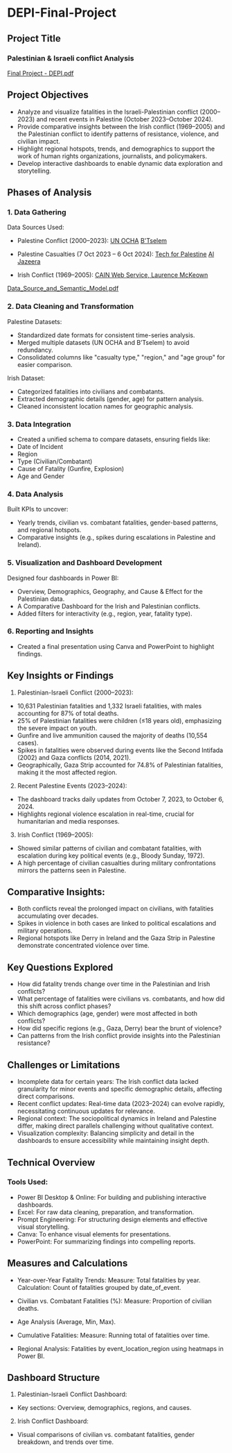 # DEPI-Final-Project

## Project Title

### Palestinian & Israeli conflict Analysis

[Final Project - DEPI.pdf](https://github.com/user-attachments/files/17844790/Final.Project.-.DEPI)


## Project Objectives

- Analyze and visualize fatalities in the Israeli-Palestinian conflict (2000–2023) and recent events in Palestine (October 2023–October 2024).
- Provide comparative insights between the Irish conflict (1969–2005) and the Palestinian conflict to identify patterns of resistance, violence, and civilian impact.
- Highlight regional hotspots, trends, and demographics to support the work of human rights organizations, journalists, and policymakers.
- Develop interactive dashboards to enable dynamic data exploration and storytelling.

## Phases of Analysis
### 1. Data Gathering

Data Sources Used:

- Palestine Conflict (2000–2023):
[UN OCHA](https://www.ochaopt.org/data/casualties)
[B'Tselem](https://statistics.btselem.org/en/all-fatalities/by-date-of-incident?tab=overview)

- Palestine Casualties (7 Oct 2023 – 6 Oct 2024):
[Tech for Palestine](https://data.techforpalestine.org/docs/datasets/)
[Al Jazeera](https://www.aljazeera.com/news/longform/2024/10/8/one-year-of-israels-war-on-gaza-by-the-numbers)

- Irish Conflict (1969–2005):
[CAIN Web Service, Laurence McKeown](https://cain.ulster.ac.uk/sutton/tables/index.html)


[Data_Source_and_Semantic_Model.pdf](https://github.com/user-attachments/files/17844800/Data_Source_and_Semantic_Model)




### 2. Data Cleaning and Transformation

Palestine Datasets:
- Standardized date formats for consistent time-series analysis.
- Merged multiple datasets (UN OCHA and B’Tselem) to avoid redundancy.
- Consolidated columns like "casualty type," "region," and "age group" for easier comparison.

Irish Dataset:
- Categorized fatalities into civilians and combatants.
- Extracted demographic details (gender, age) for pattern analysis.
- Cleaned inconsistent location names for geographic analysis.

### 3. Data Integration

- Created a unified schema to compare datasets, ensuring fields like:
- Date of Incident
- Region
- Type (Civilian/Combatant)
- Cause of Fatality (Gunfire, Explosion)
- Age and Gender

### 4. Data Analysis

Built KPIs to uncover:
- Yearly trends, civilian vs. combatant fatalities, gender-based patterns, and regional hotspots.
- Comparative insights (e.g., spikes during escalations in Palestine and Ireland).

### 5. Visualization and Dashboard Development

Designed four dashboards in Power BI:
- Overview, Demographics, Geography, and Cause & Effect for the Palestinian data.
- A Comparative Dashboard for the Irish and Palestinian conflicts.
- Added filters for interactivity (e.g., region, year, fatality type).

### 6. Reporting and Insights
- Created a final presentation using Canva and PowerPoint to highlight findings.


## Key Insights or Findings

1. Palestinian-Israeli Conflict (2000–2023):
- 10,631 Palestinian fatalities and 1,332 Israeli fatalities, with males accounting for 87% of total deaths.
- 25% of Palestinian fatalities were children (≤18 years old), emphasizing the severe impact on youth.
- Gunfire and live ammunition caused the majority of deaths (10,554 cases).
- Spikes in fatalities were observed during events like the Second Intifada (2002) and Gaza conflicts (2014, 2021).
- Geographically, Gaza Strip accounted for 74.8% of Palestinian fatalities, making it the most affected region.

2. Recent Palestine Events (2023–2024):
- The dashboard tracks daily updates from October 7, 2023, to October 6, 2024.
- Highlights regional violence escalation in real-time, crucial for humanitarian and media responses.

3. Irish Conflict (1969–2005):
- Showed similar patterns of civilian and combatant fatalities, with escalation during key political events (e.g., Bloody Sunday, 1972).
- A high percentage of civilian casualties during military confrontations mirrors the patterns seen in Palestine.

## Comparative Insights:

- Both conflicts reveal the prolonged impact on civilians, with fatalities accumulating over decades.
- Spikes in violence in both cases are linked to political escalations and military operations.
- Regional hotspots like Derry in Ireland and the Gaza Strip in Palestine demonstrate concentrated violence over time.

## Key Questions Explored
- How did fatality trends change over time in the Palestinian and Irish conflicts?
- What percentage of fatalities were civilians vs. combatants, and how did this shift across conflict phases?
- Which demographics (age, gender) were most affected in both conflicts?
- How did specific regions (e.g., Gaza, Derry) bear the brunt of violence?
- Can patterns from the Irish conflict provide insights into the Palestinian resistance?

## Challenges or Limitations
- Incomplete data for certain years: The Irish conflict data lacked granularity for minor events and specific demographic details, affecting direct comparisons.
- Recent conflict updates: Real-time data (2023–2024) can evolve rapidly, necessitating continuous updates for relevance.
- Regional context: The sociopolitical dynamics in Ireland and Palestine differ, making direct parallels challenging without qualitative context.
- Visualization complexity: Balancing simplicity and detail in the dashboards to ensure accessibility while maintaining insight depth.

## Technical Overview

### Tools Used:
- Power BI Desktop & Online: For building and publishing interactive dashboards.
- Excel: For raw data cleaning, preparation, and transformation.
- Prompt Engineering: For structuring design elements and effective visual storytelling.
- Canva: To enhance visual elements for presentations.
- PowerPoint: For summarizing findings into compelling reports.

## Measures and Calculations
- Year-over-Year Fatality Trends:
Measure: Total fatalities by year.
Calculation: Count of fatalities grouped by date_of_event.

- Civilian vs. Combatant Fatalities (%):
Measure: Proportion of civilian deaths.

- Age Analysis (Average, Min, Max).

- Cumulative Fatalities:
Measure: Running total of fatalities over time.

- Regional Analysis:
Fatalities by event_location_region using heatmaps in Power BI.

## Dashboard Structure
1. Palestinian-Israeli Conflict Dashboard:
- Key sections: Overview, demographics, regions, and causes.
2. Irish Conflict Dashboard:
- Visual comparisons of civilian vs. combatant fatalities, gender breakdown, and trends over time.
